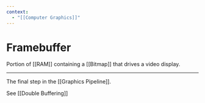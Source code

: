 ```yaml
---
context:
  - "[[Computer Graphics]]"
---
```


# Framebuffer

Portion of [[RAM]] containing a [[Bitmap]] that drives a video display.

---

The final step in the [[Graphics Pipeline]].

See [[Double Buffering]]
